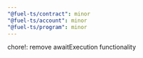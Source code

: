 ```yaml
---
"@fuel-ts/contract": minor
"@fuel-ts/account": minor
"@fuel-ts/program": minor
---
```


chore!: remove awaitExecution functionality
